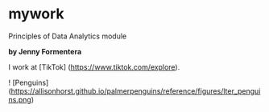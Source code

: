 # mywork
Principles of Data Analytics module

**by Jenny Formentera**

I work at [TikTok] (https://www.tiktok.com/explore).

! [Penguins] (https://allisonhorst.github.io/palmerpenguins/reference/figures/lter_penguins.png)